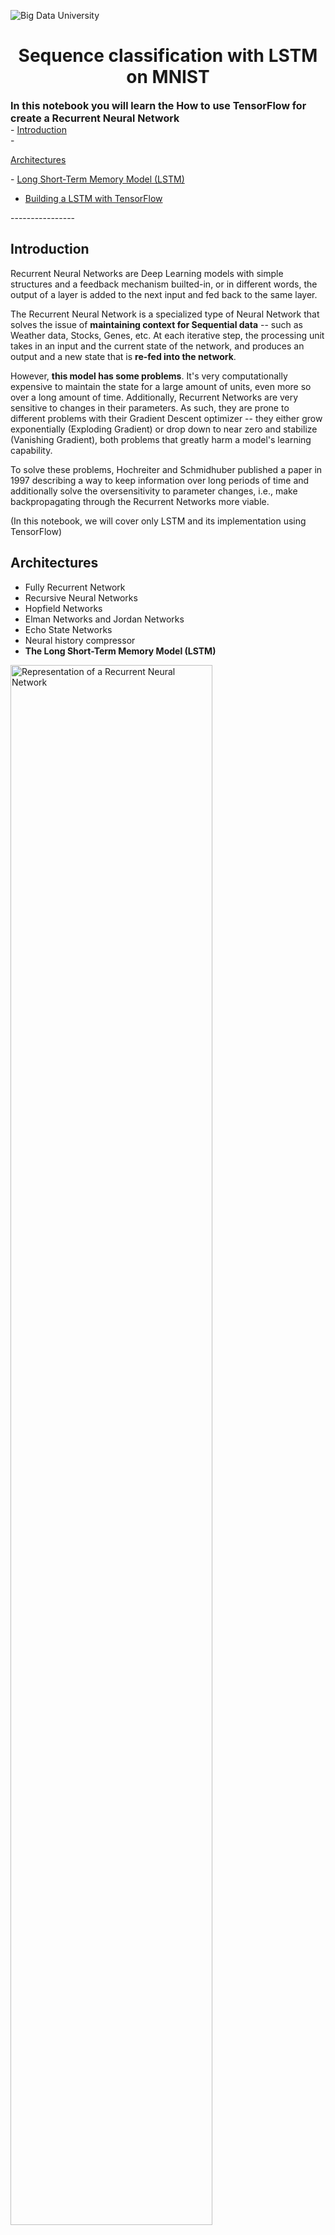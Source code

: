 
![Big Data University](https://ibm.box.com/shared/static/jvcqp2iy2jlx2b32rmzdt0tx8lvxgzkp.png)
# <center> Sequence classification with LSTM on MNIST</center>
<div class="alert alert-block alert-info">
<font size = 3><strong>In this notebook you will learn the How to use TensorFlow for create a Recurrent Neural Network</strong></font>
<br>    
- <a href="#intro">Introduction</a>
<br>
- <p><a href="#arch">Architectures</a></p>
    - <a href="#lstm">Long Short-Term Memory Model (LSTM)</a>

- <p><a href="#build">Building a LSTM with TensorFlow</a></p>
</div>
----------------

## <a id="intro"/> Introduction
Recurrent Neural Networks are Deep Learning models with simple structures and a feedback mechanism builted-in, or in different words, the output of a layer is added to the next input and fed back to the same layer.

The Recurrent Neural Network is a specialized type of Neural Network that solves the issue of **maintaining context for Sequential data** -- such as Weather data, Stocks, Genes, etc. At each iterative step, the processing unit takes in an input and the current state of the network, and produces an output and a new state that is **re-fed into the network**.

However, **this model has some problems**. It's very computationally expensive to maintain the state for a large amount of units, even more so over a long amount of time. Additionally, Recurrent Networks are very sensitive to changes in their parameters. As such, they are prone to different problems with their Gradient Descent optimizer -- they either grow exponentially (Exploding Gradient) or drop down to near zero and stabilize (Vanishing Gradient), both problems that greatly harm a model's learning capability.

To solve these problems, Hochreiter and Schmidhuber published a paper in 1997 describing a way to keep information over long periods of time and additionally solve the oversensitivity to parameter changes, i.e., make backpropagating through the Recurrent Networks more viable.

(In this notebook, we will cover only LSTM and its implementation using TensorFlow)

## <a id="arch"/>Architectures
- Fully Recurrent Network
- Recursive Neural Networks
- Hopfield Networks
- Elman Networks and Jordan Networks
- Echo State Networks
- Neural history compressor
- **The Long Short-Term Memory Model (LSTM)**

<img src="https://ibm.box.com/shared/static/v7p90neiaqghmpwawpiecmz9n7080m59.png" alt="Representation of a Recurrent Neural Network" width=80%>

##  <a id="lstm"/>LSTM
LSTM is one of the proposed solutions or upgrades to the **Recurrent Neural Network model**. 

It is an abstraction of how computer memory works. It is "bundled" with whatever processing unit is implemented in the Recurrent Network, although outside of its flow, and is responsible for keeping, reading, and outputting information for the model. The way it works is simple: you have a linear unit, which is the information cell itself, surrounded by three logistic gates responsible for maintaining the data. One gate is for inputting data into the information cell, one is for outputting data from the input cell, and the last one is to keep or forget data depending on the needs of the network.

Thanks to that, it not only solves the problem of keeping states, because the network can choose to forget data whenever information is not needed, it also solves the gradient problems, since the Logistic Gates have a very nice derivative.

### Long Short-Term Memory Architecture

As seen before, the Long Short-Term Memory is composed of a linear unit surrounded by three logistic gates. The name for these gates vary from place to place, but the most usual names for them are:
- the "Input" or "Write" Gate, which handles the writing of data into the information cell, 
- the "Output" or "Read" Gate, which handles the sending of data back onto the Recurrent Network, and 
- the "Keep" or "Forget" Gate, which handles the maintaining and modification of the data stored in the information cell.

<img src=https://ibm.box.com/shared/static/zx10duv5egw0baw6gh2hzsgr8ex45gsg.png width="720"/>
<center>*Diagram of the Long Short-Term Memory Unit*</center>

The three gates are the centerpiece of the LSTM unit. The gates, when activated by the network, perform their respective functions. For example, the Input Gate will write whatever data it is passed onto the information cell, the Output Gate will return whatever data is in the information cell, and the Keep Gate will maintain the data in the information cell. These gates are analog and multiplicative, and as such, can modify the data based on the signal they are sent.

---

## <a id="build"/> Building a LSTM with TensorFlow

#### LSTM for Classification
Although RNN is mostly used to model sequences and predict sequential data, we can still classify images using a LSTM network. If we consider every image row as a sequence of pixels, we can feed a LSTM network for classification. Lets use the famous MNIST dataset here. Because MNIST image shape is 28*28px, we will then handle 28 sequences of 28 steps for every sample.

#### MNIST Dataset

Tensor flow already provides **helper functions** to download and process the MNIST dataset.


```python
%matplotlib inline
import warnings
warnings.filterwarnings('ignore')

import numpy as np
import matplotlib.pyplot as plt

import tensorflow as tf

```


```python
from tensorflow.examples.tutorials.mnist import input_data
mnist = input_data.read_data_sets(".", one_hot=True)
```

    Extracting ./train-images-idx3-ubyte.gz
    Extracting ./train-labels-idx1-ubyte.gz
    Extracting ./t10k-images-idx3-ubyte.gz
    Extracting ./t10k-labels-idx1-ubyte.gz


The function **`input_data.read_data_sets(...)`** loads the entire dataset and returns an object **`tensorflow.contrib.learn.python.learn.datasets.mnist.DataSets`**


The argument **(`one_hot=False`)** creates the label arrays as 10-dimensional binary vectors (only zeros and ones), in which the index cell for the number one, is the class label.


```python
trainimgs = mnist.train.images
trainlabels = mnist.train.labels
testimgs = mnist.test.images
testlabels = mnist.test.labels 

ntrain = trainimgs.shape[0]
ntest = testimgs.shape[0]
dim = trainimgs.shape[1]
nclasses = trainlabels.shape[1]
print "Train Images: ", trainimgs.shape
print "Train Labels  ", trainlabels.shape
print
print "Test Images:  " , testimgs.shape
print "Test Labels:  ", testlabels.shape
```

    Train Images:  (55000, 784)
    Train Labels   (55000, 10)
    
    Test Images:   (10000, 784)
    Test Labels:   (10000, 10)


### Let's get one sample, just to understand the structure of MNIST dataset 

The next code snippet prints the **label vector** (one_hot format), **the class** and actual sample formatted as **image**:


```python
samplesIdx = [100, 101, 102]  #<-- You can change these numbers here to see other samples

from mpl_toolkits.mplot3d import Axes3D
fig = plt.figure()

ax1 = fig.add_subplot(121)
ax1.imshow(testimgs[samplesIdx[0]].reshape([28,28]), cmap='gray')


xx, yy = np.meshgrid(np.linspace(0,28,28), np.linspace(0,28,28))
X =  xx ; Y =  yy
Z =  100*np.ones(X.shape)

img = testimgs[77].reshape([28,28])
ax = fig.add_subplot(122, projection='3d')
ax.set_zlim((0,200))


offset=200
for i in samplesIdx:
    img = testimgs[i].reshape([28,28]).transpose()
    ax.contourf(X, Y, img, 200, zdir='z', offset=offset, cmap="gray")
    offset -= 100

    ax.set_xticks([])
ax.set_yticks([])
ax.set_zticks([])

plt.show()


for i in samplesIdx:
    print "Sample: {0} - Class: {1} - Label Vector: {2} ".format(i, np.nonzero(testlabels[i])[0], testlabels[i])


```


![png](output_13_0.png)


    Sample: 100 - Class: [6] - Label Vector: [ 0.  0.  0.  0.  0.  0.  1.  0.  0.  0.] 
    Sample: 101 - Class: [0] - Label Vector: [ 1.  0.  0.  0.  0.  0.  0.  0.  0.  0.] 
    Sample: 102 - Class: [5] - Label Vector: [ 0.  0.  0.  0.  0.  1.  0.  0.  0.  0.] 


---
### Let's Understand the parameters, inputs and outputs

We will treat the MNIST image $\in \mathcal{R}^{28 \times 28}$ as $28$ sequences of a vector $\mathbf{x} \in \mathcal{R}^{28}$. 

#### Our simple RNN consists of  
1. One input layer which converts a $28*28$ dimensional input to an $128$ dimensional hidden layer, 
2. One intermediate recurrent neural network (LSTM) 
3. One output layer which converts an $128$ dimensional output of the LSTM to $10$ dimensional output indicating a class label. 


```python
n_input = 28 # MNIST data input (img shape: 28*28)
n_steps = 28 # timesteps
n_hidden = 128 # hidden layer num of features
n_classes = 10 # MNIST total classes (0-9 digits)


learning_rate = 0.001
training_iters = 100000
batch_size = 100
display_step = 10
```

#### Construct a Recurrent Neural Network

The input should be a Tensor of shape: [batch_size, time_steps, input_dimension], but in our case it would be (?, 28, 28)


```python
x = tf.placeholder(dtype="float", shape=[None, n_steps, n_input], name="x") # Current data input shape: (batch_size, n_steps, n_input) [100x28x28]
y = tf.placeholder(dtype="float", shape=[None, n_classes], name="y")
```

Lets create the weight and biases for the read out layer


```python
weights = {
    'out': tf.Variable(tf.random_normal([n_hidden, n_classes]))
}
biases = {
    'out': tf.Variable(tf.random_normal([n_classes]))
}
```

Lets define a lstm cell with tensorflow


```python
lstm_cell = tf.contrib.rnn.BasicLSTMCell(n_hidden, forget_bias=1.0)
```

__dynamic_rnn__ creates a recurrent neural network specified from __lstm_cell__:


```python
outputs, states = tf.nn.dynamic_rnn(lstm_cell, inputs=x, dtype=tf.float32)
```

The output of the rnn would be a [100x28x128] matrix. we use the linear activation to map it to a [?x10 matrix]


```python
output = tf.reshape(tf.split(outputs, 28, axis=1, num=None, name='split')[-1],[-1,128])
pred = tf.matmul(output, weights['out']) + biases['out']
```

__labels__ and __logits__ should be tensors of shape [100x10], lets check it out:


```python
pred
```




    <tf.Tensor 'add:0' shape=(?, 10) dtype=float32>



Now, we define the cost function and optimizer:


```python
cost = tf.reduce_mean(tf.nn.softmax_cross_entropy_with_logits(labels=y, logits=pred ))
optimizer = tf.train.AdamOptimizer(learning_rate=learning_rate).minimize(cost)
```

Here we define the accuracy and evaluation methods to be used in the learning process:


```python
correct_pred = tf.equal(tf.argmax(pred,1), tf.argmax(y,1))
accuracy = tf.reduce_mean(tf.cast(correct_pred, tf.float32))
```

Just recall that we will treat the MNIST image $\in \mathcal{R}^{28 \times 28}$ as $28$ sequences of a vector $\mathbf{x} \in \mathcal{R}^{28}$. 


```python
init = tf.global_variables_initializer()

with tf.Session() as sess:
    sess.run(init)
    step = 1
    # Keep training until reach max iterations
    while step * batch_size < training_iters:

        # We will read a batch of 100 images [100 x 784] as batch_x
        # batch_y is a matrix of [100x10]
        batch_x, batch_y = mnist.train.next_batch(batch_size)
        
        # We consider each row of the image as one sequence
        # Reshape data to get 28 seq of 28 elements, so that, batxh_x is [100x28x28]
        batch_x = batch_x.reshape((batch_size, n_steps, n_input))
    

        # Run optimization op (backprop)
        sess.run(optimizer, feed_dict={x: batch_x, y: batch_y})
        
        
        if step % display_step == 0:
            # Calculate batch accuracy
            acc = sess.run(accuracy, feed_dict={x: batch_x, y: batch_y})
            # Calculate batch loss
            loss = sess.run(cost, feed_dict={x: batch_x, y: batch_y})
            print("Iter " + str(step*batch_size) + ", Minibatch Loss= " + \
                  "{:.6f}".format(loss) + ", Training Accuracy= " + \
                  "{:.5f}".format(acc))
        step += 1
    print("Optimization Finished!")

    # Calculate accuracy for 128 mnist test images
    test_len = 128
    test_data = mnist.test.images[:test_len].reshape((-1, n_steps, n_input))
    test_label = mnist.test.labels[:test_len]
    print("Testing Accuracy:", \
        sess.run(accuracy, feed_dict={x: test_data, y: test_label}))
```

    Iter 1000, Minibatch Loss= 2.049926, Training Accuracy= 0.30000
    Iter 2000, Minibatch Loss= 1.692287, Training Accuracy= 0.39000
    Iter 3000, Minibatch Loss= 1.333712, Training Accuracy= 0.56000
    Iter 4000, Minibatch Loss= 1.106519, Training Accuracy= 0.58000
    Iter 5000, Minibatch Loss= 1.045778, Training Accuracy= 0.68000
    Iter 6000, Minibatch Loss= 0.988718, Training Accuracy= 0.70000
    Iter 7000, Minibatch Loss= 0.810018, Training Accuracy= 0.75000
    Iter 8000, Minibatch Loss= 0.511426, Training Accuracy= 0.84000
    Iter 9000, Minibatch Loss= 0.501854, Training Accuracy= 0.84000
    Iter 10000, Minibatch Loss= 0.538781, Training Accuracy= 0.84000
    Iter 11000, Minibatch Loss= 0.487618, Training Accuracy= 0.83000
    Iter 12000, Minibatch Loss= 0.637097, Training Accuracy= 0.79000
    Iter 13000, Minibatch Loss= 0.362532, Training Accuracy= 0.90000
    Iter 14000, Minibatch Loss= 0.506713, Training Accuracy= 0.82000
    Iter 15000, Minibatch Loss= 0.278197, Training Accuracy= 0.90000
    Iter 16000, Minibatch Loss= 0.553812, Training Accuracy= 0.82000
    Iter 17000, Minibatch Loss= 0.434329, Training Accuracy= 0.85000
    Iter 18000, Minibatch Loss= 0.366421, Training Accuracy= 0.91000
    Iter 19000, Minibatch Loss= 0.466319, Training Accuracy= 0.88000
    Iter 20000, Minibatch Loss= 0.361505, Training Accuracy= 0.90000
    Iter 21000, Minibatch Loss= 0.192079, Training Accuracy= 0.94000
    Iter 22000, Minibatch Loss= 0.234928, Training Accuracy= 0.92000
    Iter 23000, Minibatch Loss= 0.282046, Training Accuracy= 0.93000
    Iter 24000, Minibatch Loss= 0.514570, Training Accuracy= 0.86000
    Iter 25000, Minibatch Loss= 0.240527, Training Accuracy= 0.93000
    Iter 26000, Minibatch Loss= 0.271663, Training Accuracy= 0.91000
    Iter 27000, Minibatch Loss= 0.288962, Training Accuracy= 0.92000
    Iter 28000, Minibatch Loss= 0.385885, Training Accuracy= 0.93000
    Iter 29000, Minibatch Loss= 0.102209, Training Accuracy= 0.97000
    Iter 30000, Minibatch Loss= 0.251451, Training Accuracy= 0.92000
    Iter 31000, Minibatch Loss= 0.209638, Training Accuracy= 0.95000
    Iter 32000, Minibatch Loss= 0.264815, Training Accuracy= 0.92000
    Iter 33000, Minibatch Loss= 0.303117, Training Accuracy= 0.92000
    Iter 34000, Minibatch Loss= 0.192540, Training Accuracy= 0.94000
    Iter 35000, Minibatch Loss= 0.197007, Training Accuracy= 0.95000
    Iter 36000, Minibatch Loss= 0.200024, Training Accuracy= 0.96000
    Iter 37000, Minibatch Loss= 0.176341, Training Accuracy= 0.93000
    Iter 38000, Minibatch Loss= 0.195271, Training Accuracy= 0.93000
    Iter 39000, Minibatch Loss= 0.285108, Training Accuracy= 0.92000
    Iter 40000, Minibatch Loss= 0.191841, Training Accuracy= 0.93000
    Iter 41000, Minibatch Loss= 0.128691, Training Accuracy= 0.96000
    Iter 42000, Minibatch Loss= 0.143327, Training Accuracy= 0.96000
    Iter 43000, Minibatch Loss= 0.133961, Training Accuracy= 0.93000
    Iter 44000, Minibatch Loss= 0.290753, Training Accuracy= 0.89000
    Iter 45000, Minibatch Loss= 0.236170, Training Accuracy= 0.93000
    Iter 46000, Minibatch Loss= 0.107711, Training Accuracy= 0.97000
    Iter 47000, Minibatch Loss= 0.155588, Training Accuracy= 0.95000
    Iter 48000, Minibatch Loss= 0.212304, Training Accuracy= 0.96000
    Iter 49000, Minibatch Loss= 0.171227, Training Accuracy= 0.93000
    Iter 50000, Minibatch Loss= 0.153471, Training Accuracy= 0.95000
    Iter 51000, Minibatch Loss= 0.108750, Training Accuracy= 0.97000
    Iter 52000, Minibatch Loss= 0.143820, Training Accuracy= 0.94000
    Iter 53000, Minibatch Loss= 0.234957, Training Accuracy= 0.93000
    Iter 54000, Minibatch Loss= 0.242969, Training Accuracy= 0.94000
    Iter 55000, Minibatch Loss= 0.143489, Training Accuracy= 0.96000
    Iter 56000, Minibatch Loss= 0.076128, Training Accuracy= 0.97000
    Iter 57000, Minibatch Loss= 0.268435, Training Accuracy= 0.93000
    Iter 58000, Minibatch Loss= 0.118997, Training Accuracy= 0.97000
    Iter 59000, Minibatch Loss= 0.220748, Training Accuracy= 0.91000
    Iter 60000, Minibatch Loss= 0.159838, Training Accuracy= 0.99000
    Iter 61000, Minibatch Loss= 0.087888, Training Accuracy= 0.99000
    Iter 62000, Minibatch Loss= 0.060709, Training Accuracy= 0.99000
    Iter 63000, Minibatch Loss= 0.062417, Training Accuracy= 0.98000
    Iter 64000, Minibatch Loss= 0.117284, Training Accuracy= 0.96000
    Iter 65000, Minibatch Loss= 0.208380, Training Accuracy= 0.91000
    Iter 66000, Minibatch Loss= 0.117923, Training Accuracy= 0.98000
    Iter 67000, Minibatch Loss= 0.119529, Training Accuracy= 0.95000
    Iter 68000, Minibatch Loss= 0.137943, Training Accuracy= 0.95000
    Iter 69000, Minibatch Loss= 0.068707, Training Accuracy= 0.96000
    Iter 70000, Minibatch Loss= 0.159236, Training Accuracy= 0.94000
    Iter 71000, Minibatch Loss= 0.095204, Training Accuracy= 0.97000
    Iter 72000, Minibatch Loss= 0.218797, Training Accuracy= 0.92000
    Iter 73000, Minibatch Loss= 0.100190, Training Accuracy= 0.95000
    Iter 74000, Minibatch Loss= 0.162390, Training Accuracy= 0.95000
    Iter 75000, Minibatch Loss= 0.206646, Training Accuracy= 0.92000
    Iter 76000, Minibatch Loss= 0.080601, Training Accuracy= 0.97000
    Iter 77000, Minibatch Loss= 0.146118, Training Accuracy= 0.97000
    Iter 78000, Minibatch Loss= 0.072874, Training Accuracy= 0.96000
    Iter 79000, Minibatch Loss= 0.060462, Training Accuracy= 0.98000
    Iter 80000, Minibatch Loss= 0.145329, Training Accuracy= 0.92000
    Iter 81000, Minibatch Loss= 0.143071, Training Accuracy= 0.95000
    Iter 82000, Minibatch Loss= 0.116312, Training Accuracy= 0.96000
    Iter 83000, Minibatch Loss= 0.119328, Training Accuracy= 0.97000
    Iter 84000, Minibatch Loss= 0.184824, Training Accuracy= 0.95000
    Iter 85000, Minibatch Loss= 0.128225, Training Accuracy= 0.97000
    Iter 86000, Minibatch Loss= 0.108286, Training Accuracy= 0.95000
    Iter 87000, Minibatch Loss= 0.158964, Training Accuracy= 0.96000
    Iter 88000, Minibatch Loss= 0.096955, Training Accuracy= 0.96000
    Iter 89000, Minibatch Loss= 0.167411, Training Accuracy= 0.94000
    Iter 90000, Minibatch Loss= 0.044744, Training Accuracy= 0.99000
    Iter 91000, Minibatch Loss= 0.122156, Training Accuracy= 0.96000
    Iter 92000, Minibatch Loss= 0.136424, Training Accuracy= 0.95000
    Iter 93000, Minibatch Loss= 0.120269, Training Accuracy= 0.96000
    Iter 94000, Minibatch Loss= 0.119382, Training Accuracy= 0.97000
    Iter 95000, Minibatch Loss= 0.163125, Training Accuracy= 0.93000
    Iter 96000, Minibatch Loss= 0.028307, Training Accuracy= 1.00000
    Iter 97000, Minibatch Loss= 0.053275, Training Accuracy= 0.99000
    Iter 98000, Minibatch Loss= 0.100378, Training Accuracy= 0.98000
    Iter 99000, Minibatch Loss= 0.072432, Training Accuracy= 0.97000
    Optimization Finished!
    ('Testing Accuracy:', 0.96875)



```python
sess.close()
```

Created by <a href="https://br.linkedin.com/in/walter-gomes-de-amorim-junior-624726121">Walter Gomes de Amorim Junior</a> ,  <a href = "https://linkedin.com/in/saeedaghabozorgi"> Saeed Aghabozorgi </a></h4>  




```python

```
